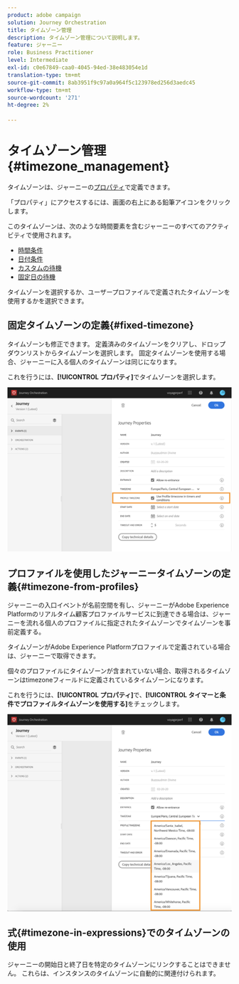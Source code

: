 ```yaml
---
product: adobe campaign
solution: Journey Orchestration
title: タイムゾーン管理
description: タイムゾーン管理について説明します。
feature: ジャーニー
role: Business Practitioner
level: Intermediate
exl-id: c0e67849-caa0-4045-94ed-38e483054e1d
translation-type: tm+mt
source-git-commit: 8ab3951f9c97a0a964f5c123978ed256d3aedc45
workflow-type: tm+mt
source-wordcount: '271'
ht-degree: 2%

---
```


# タイムゾーン管理 {#timezone_management}

タイムゾーンは、ジャーニーの[プロパティ](../building-journeys/changing-properties.md)で定義できます。

「プロパティ」にアクセスするには、画面の右上にある鉛筆アイコンをクリックします。

このタイムゾーンは、次のような時間要素を含むジャーニーのすべてのアクティビティで使用されます。

* [時間条件](../building-journeys/condition-activity.md#time_condition)
* [日付条件](../building-journeys/condition-activity.md#date_condition)
* [カスタムの待機](../building-journeys/wait-activity.md#custom)
* [固定日の待機](../building-journeys/wait-activity.md#fixed_date)

タイムゾーンを選択するか、ユーザープロファイルで定義されたタイムゾーンを使用するかを選択できます。

## 固定タイムゾーンの定義{#fixed-timezone}

タイムゾーンも修正できます。 定義済みのタイムゾーンをクリアし、ドロップダウンリストからタイムゾーンを選択します。 固定タイムゾーンを使用する場合、ジャーニーに入る個人のタイムゾーンは同じになります。

これを行うには、**[!UICONTROL プロパティ]**&#x200B;でタイムゾーンを選択します。

![](../assets/journey73.png)

## プロファイルを使用したジャーニータイムゾーンの定義{#timezone-from-profiles}

ジャーニーの入口イベントが名前空間を有し、ジャーニーがAdobe Experience Platformのリアルタイム顧客プロファイルサービスに到達できる場合は、ジャーニーを流れる個人のプロファイルに指定されたタイムゾーンでタイムゾーンを事前定義する。

タイムゾーンがAdobe Experience Platformプロファイルで定義されている場合は、ジャーニーで取得できます。

個々のプロファイルにタイムゾーンが含まれていない場合、取得されるタイムゾーンはtimezoneフィールドに定義されているタイムゾーンになります。

これを行うには、**[!UICONTROL プロパティ]**&#x200B;で、**[!UICONTROL タイマーと条件でプロファイルタイムゾーンを使用する]**&#x200B;をチェックします。

![](../assets/journey72.png)

## 式{#timezone-in-expressions}でのタイムゾーンの使用

ジャーニーの開始日と終了日を特定のタイムゾーンにリンクすることはできません。 これらは、インスタンスのタイムゾーンに自動的に関連付けられます。
